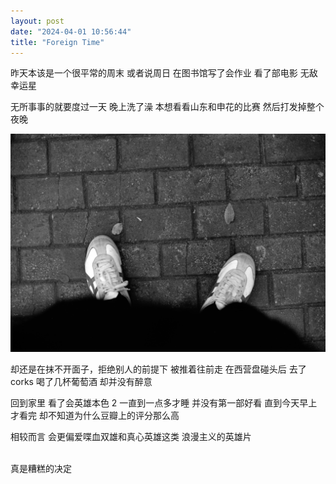 ```yaml
---
layout: post
date: "2024-04-01 10:56:44"
title: "Foreign Time"
---
```


昨天本该是一个很平常的周末
或者说周日
在图书馆写了会作业
看了部电影
无敌幸运星

无所事事的就要度过一天
晚上洗了澡
本想看看山东和申花的比赛
然后打发掉整个夜晚

<img alt="Foot" src="/assets/posts/foot-2.jpg" class="post-image black"/>

却还是在抹不开面子，拒绝别人的前提下
被推着往前走
在西营盘碰头后
去了corks
喝了几杯葡萄酒
却并没有醉意

回到家里
看了会英雄本色 2
一直到一点多才睡
并没有第一部好看
直到今天早上才看完
却不知道为什么豆瓣上的评分那么高

相较而言
会更偏爱喋血双雄和真心英雄这类
浪漫主义的英雄片

<br>
真是糟糕的决定